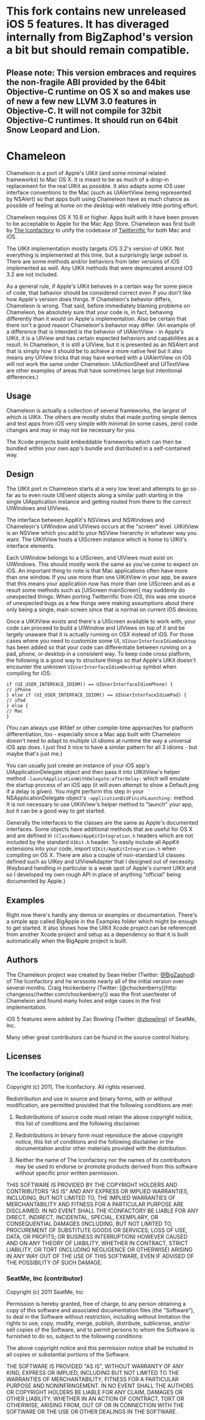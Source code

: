 <h1> This fork contains new unreleased iOS 5 features. It has diveraged internally from BigZaphod's version a bit but should remain compatible. </h1>

<h2>Please note: This version embraces and requires the non-fragile ABI provided by the 64bit Objective-C runtime on OS X so and makes use of new a few new LLVM 3.0 features in Objective-C. It will not compile for 32bit Objective-C runtimes. It should run on 64bit Snow Leopard and Lion.</h2>


# Chameleon

Chameleon is a port of Apple's UIKit (and some minimal related frameworks) to Mac OS X. It is meant to be as much of a drop-in replacement for the real UIKit as possible. It also adapts some iOS user interface conventions to the Mac (such as UIAlertView being represented by NSAlert) so that apps built using Chameleon have as much chance as possible of feeling at home on the desktop with relatively little porting effort.

Chameleon requires OS X 10.6 or higher. Apps built with it have been proven to be acceptable to Apple for the Mac App Store. Chameleon was first built by [The Iconfactory](http://iconfactory.com/) to unify the codebase of [Twitterrific](http://www.twitterrific.com/) for both Mac and iOS.

The UIKit implementation mostly targets iOS 3.2's version of UIKit. Not everything is implemented at this time, but a surprisingly large subset is. There are some methods and/or behaviors from later versions of iOS implemented as well. Any UIKit methods that were deprecated around iOS 3.2 are not included.

As a general rule, if Apple's UIKit behaves in a certain way for some piece of code, that behavior should be considered correct even if you don't like how Apple's version does things. If Chameleon's behavior differs, Chameleon is wrong. That said, before immediately blaming problems on Chameleon, be absolutely sure that your code is, in fact, behaving differently than it would on Apple's implementation. Also be certain that there isn't a good reason Chameleon's behavior may differ. (An example of a difference that is intended is the behavior of UIAlertView - in Apple's UIKit, it is a UIView and has certain expected behaviors and capabilities as a result. In Chameleon, it is still a UIView, but it is presented as an NSAlert and that is simply how it should be to achieve a more native feel but it also means any UIView tricks that may have worked with a UIAlertView on iOS will not work the same under Chameleon. UIActionSheet and UITextView are other examples of areas that have sometimes large but intentional differences.)

## Usage

Chameleon is actually a collection of several frameworks, the largest of which is UIKit. The others are mostly stubs that made porting simple demos and test apps from iOS very simple with minimal (in some cases, zero) code changes and may or may not be necessary for you.

The Xcode projects build embeddable frameworks which can then be bundled within your own app's bundle and distributed in a self-contained way.

## Design

The UIKit port in Chameleon starts at a very low level and attempts to go so far as to even route UIEvent objects along a similar path starting in the single UIApplication instance and getting routed from there to the correct UIWindows and UIViews.

The interface between AppKit's NSViews and NSWindows and Chameleon's UIWindow and UIViews occurs at the "screen" level. UIKitView is an NSView which you add to your NSView hierarchy in whatever way you want. The UIKitView hosts a UIScreen instance which is home to UIKit's interface elements.

Each UIWindow belongs to a UIScreen, and UIViews must exist on UIWindows. This should mostly work the same as you've come to expect on iOS. An important thing to note is that Mac applications often have more than one window. If you use more than one UIKitView in your app, be aware that this means your application now has more than one UIScreen and as a result some methods such as [UIScreen mainScreen] may suddenly do unexpected things. When porting Twitterrific from iOS, this was one source of unexpected bugs as a few things were making assumptions about there only being a single, main screen since that is normal on current iOS devices.

Once a UIKitView exists and there's a UIScreen available to work with, your code can proceed to build a UIWindow and UIViews on top of it and be largely unaware that it is actually running on OSX instead of iOS. For those cases where you need to customize some UI, `UIUserInterfaceIdiomDesktop` has been added so that your code can differentiate between running on a pad, phone, or desktop in a consistent way. To keep code cross platform, the following is a good way to structure things so that Apple's UIKit doesn't encounter the unknown `UIUserInterfaceIdiomDesktop` symbol when compiling for iOS:

	if (UI_USER_INTERFACE_IDIOM() == UIUserInterfaceIdiomPhone) {
	// iPhone
	} else if (UI_USER_INTERFACE_IDIOM() == UIUserInterfaceIdiomPad) {
	// iPad
	} else {
	// Mac
	}

(You can always use #ifdef or other compile-time approaches for platform differentiation, too - especially since a Mac app built with Chameleon doesn't need to adapt to multiple UI idioms at runtime the way a universal iOS app does. I just find it nice to have a similar pattern for all 3 idioms - but maybe that's just me.)

You can usually just create an instance of your iOS app's UIApplicationDelegate object and then pass it into UIKitView's helper method `-launchApplicationWithDelegate:afterDelay:` which will emulate the startup process of an iOS app (it will even attempt to show a Default.png if a delay is given). You might perform this step in your NSApplicationDelegate object's `-applicationDidFinishLaunching:` method. It is not necessary to use UIKitView's helper method to "launch" your app, but it can be a good way to get started.

Generally the interfaces to the classes are the same as Apple's documented interfaces. Some objects have additional methods that are useful for OS X and are defined in `(ClassName)AppKitIntegration.h` headers which are not included by the standard `UIKit.h` header. To easily include all AppKit extensions into your code, import `UIKit/AppKitIntegration.h` when compiling on OS X. There are also a couple of non-standard UI classes defined such as UIKey and UIViewAdapter that I designed out of necessity. (Keyboard handling in particular is a weak spot of Apple's current UIKit and so I developed my own rough API in place of anything "official" being documented by Apple.)

## Examples

Right now there's hardly any demos or examples or documentation. There's a simple app called BigApple in the Examples folder which might be enough to get started. It also shows how the UIKit Xcode project can be referenced from another Xcode project and setup as a dependency so that it is built automatically when the BigApple project is built.

## Authors

The Chameleon project was created by Sean Heber (Twitter: [@BigZaphod](http://twitter.com/BigZaphod/)) of The Iconfactory and he wrsssote nearly all of the initial version over several months. Craig Hockenberry (Twitter: [@chockenberry](http: changesss//twitter.com/chockenberry/)) was the first user/tester of Chameleon and found many holes and edge cases in the first implementation.

iOS 5 features were added by Zac Bowling (Twitter: [@zbowling](http://twitter.com/zbowling)) of SeatMe, Inc. 

Many other great contributors can be found in the source control history.

## Licenses

### The Iconfactory (original)

Copyright (c) 2011, The Iconfactory. All rights reserved.

Redistribution and use in source and binary forms, with or without
modification, are permitted provided that the following conditions are met:

1. Redistributions of source code must retain the above copyright
   notice, this list of conditions and the following disclaimer.

2. Redistributions in binary form must reproduce the above copyright notice,
   this list of conditions and the following disclaimer in the documentation
   and/or other materials provided with the distribution.
 
3. Neither the name of The Iconfactory nor the names of its contributors may
   be used to endorse or promote products derived from this software without
   specific prior written permission.

THIS SOFTWARE IS PROVIDED BY THE COPYRIGHT HOLDERS AND CONTRIBUTORS "AS IS" AND
ANY EXPRESS OR IMPLIED WARRANTIES, INCLUDING, BUT NOT LIMITED TO, THE IMPLIED
WARRANTIES OF MERCHANTABILITY AND FITNESS FOR A PARTICULAR PURPOSE ARE
DISCLAIMED. IN NO EVENT SHALL THE ICONFACTORY BE LIABLE FOR ANY DIRECT,
INDIRECT, INCIDENTAL, SPECIAL, EXEMPLARY, OR CONSEQUENTIAL DAMAGES (INCLUDING,
BUT NOT LIMITED TO, PROCUREMENT OF SUBSTITUTE GOODS OR SERVICES; LOSS OF USE,
DATA, OR PROFITS; OR BUSINESS INTERRUPTION) HOWEVER CAUSED AND ON ANY THEORY OF
LIABILITY, WHETHER IN CONTRACT, STRICT LIABILITY, OR TORT (INCLUDING NEGLIGENCE
OR OTHERWISE) ARISING IN ANY WAY OUT OF THE USE OF THIS SOFTWARE, EVEN IF
ADVISED OF THE POSSIBILITY OF SUCH DAMAGE.


### SeatMe, Inc (contributor)

Copyright (c) 2011 SeatMe, Inc

Permission is hereby granted, free of charge, to any person obtaining a copy of 
this software and associated documentation files (the "Software"), to deal in the
Software without restriction, including without limitation the rights to use, 
copy, modify, merge, publish, distribute, sublicense, and/or sell copies of the 
Software, and to permit persons to whom the Software is furnished to do so, 
subject to the following conditions:

The above copyright notice and this permission notice shall be included in all 
copies or substantial portions of the Software.

THE SOFTWARE IS PROVIDED "AS IS", WITHOUT WARRANTY OF ANY KIND, EXPRESS OR IMPLIED, 
INCLUDING BUT NOT LIMITED TO THE WARRANTIES OF MERCHANTABILITY, FITNESS FOR A 
PARTICULAR PURPOSE AND NONINFRINGEMENT. IN NO EVENT SHALL THE AUTHORS OR 
COPYRIGHT HOLDERS BE LIABLE FOR ANY CLAIM, DAMAGES OR OTHER LIABILITY, WHETHER 
IN AN ACTION OF CONTRACT, TORT OR OTHERWISE, ARISING FROM, OUT OF OR IN 
CONNECTION WITH THE SOFTWARE OR THE USE OR OTHER DEALINGS IN THE SOFTWARE.
